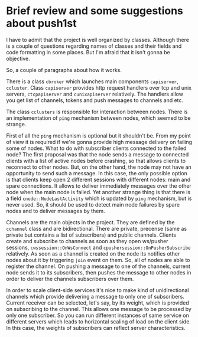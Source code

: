 # Brief review and some suggestions about push1st

I have to admit that the project is well organized by classes. Although there is a couple of questions regarding names of classes and their fields and code formatting in some places. But I'm afraid that it isn't gonna be objective. 

So, a couple of paragraphs about how it works. 

There is a class `cbroker` which launches main components `capiserver`, `ccluster`. Class `capiserver` provides http request handlers over tcp and unix servers, `ctcpapiserver` and `cunixapiserver` relatively. The handlers allow you get list of channels, tokens and push messages to channels and etc.


The class `cclusters` is responsible for interaction between nodes. There is an implementation of `ping` mechanism between nodes, which seemed to be strange.

First of all the `ping` mechanism is optional but it shouldn't be. From my point of view it is required if we're gonna provide high message delivery on failing some of nodes.
What to do with subscriber clients connected to the failed node? The first proposal was that the node sends a message to connected clients with a list of active nodes before crashing, so that allows clients to reconnect to other nodes. But, on the other hand, the node may not have an opportunity to send such a message. In this case, the only possible option is that clients keep open 2 different sessions with different nodes: main and spare connections. It allows to deliver immediately messages over the other node when the main node is failed. 
Yet another strange thing is that there is a field `cnode::NodeLastActivity` which is updated by `ping` mechanism, but is never used. So, it should be used to detect main node failures by spare nodes and to deliver messages by them. 


Channels are the main objects in the project. They are defined by the `cchannel` class and are bidirectional. There are private, precense (same as private but contains a list of subscribers) and public channels. Clients create and subscribe to channels as soon as they open ws/pusher sessions, `cwssession::OnWsConnect` and `cpushersession::OnPusherSubscribe` relatively. As soon as a channel is created on the node its notifies other nodes about it by triggering `join` event on them. So, all of nodes are able to register the channel.
On pushing a message to one of the channels, current node sends it to its subscribers, then pushes the message to other nodes in order to deliver the channels subscribers over them.

In order to scale client-side services it's nice to make kind of unidirectional channels which provide delivering a message to only one of subscribers. Current receiver can be selected, let's say, by its weight, which is provided on subscribing to the channel. This allows one message to be processed by only one subscriber. So you can run different instances of same service on different servers which leads to horizontal scaling of load on the client side. In this case, the weights of subscribers can reflect server characteristics. 
